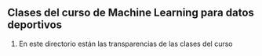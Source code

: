 ## Clases del curso de Machine Learning para datos deportivos

1. En este directorio están las transparencias de las clases del curso
